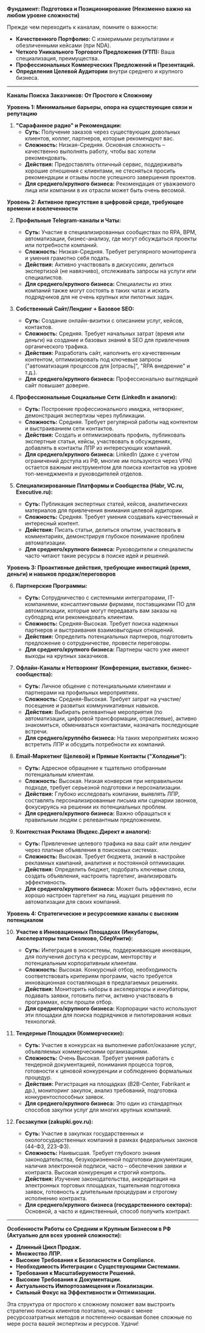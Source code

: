 **Фундамент: Подготовка и Позиционирование (Неизменно важно на любом уровне сложности)**

Прежде чем переходить к каналам, помните о важности:
* **Качественного Портфолио:** С измеримыми результатами и обезличенными кейсами (при NDA).
* **Четкого Уникального Торгового Предложения (УТП):** Ваша специализация, преимущества.
* **Профессиональных Коммерческих Предложений и Презентаций.**
* **Определения Целевой Аудитории** внутри среднего и крупного бизнеса.

---

**Каналы Поиска Заказчиков: От Простого к Сложному**

**Уровень 1: Минимальные барьеры, опора на существующие связи и репутацию**

1.  **"Сарафанное радио" и Рекомендации:**
    * **Суть:** Получение заказов через существующих довольных клиентов, коллег, партнеров, которые рекомендуют вас.
    * **Сложность:** Низкая-Средняя. Основная сложность – качественно выполнять работу, чтобы вас хотели рекомендовать.
    * **Действия:** Предоставлять отличный сервис, поддерживать хорошие отношения с клиентами, не стесняться просить рекомендации и отзывы после успешного завершения проектов.
    * **Для среднего/крупного бизнеса:** Рекомендация от уважаемого лица или компании в их отрасли может быть очень весомой.

**Уровень 2: Активное присутствие в цифровой среде, требующее времени и вовлеченности**

2.  **Профильные Telegram-каналы и Чаты:**
    * **Суть:** Участие в специализированных сообществах по RPA, BPM, автоматизации, бизнес-анализу, где могут обсуждаться проекты или потребности компаний.
    * **Сложность:** Низкая-Средняя. Требует регулярного мониторинга и умения грамотно себя подать.
    * **Действия:** Активно участвовать в дискуссиях, делиться экспертизой (не навязчиво), отслеживать запросы на услуги или специалистов.
    * **Для среднего/крупного бизнеса:** Специалисты из этих компаний также могут состоять в таких чатах и искать подрядчиков для не очень крупных или пилотных задач.

3.  **Собственный Сайт/Лендинг + Базовое SEO:**
    * **Суть:** Создание онлайн-визитки с описанием услуг, кейсов, контактов.
    * **Сложность:** Средняя. Требует начальных затрат (время или деньги) на создание и базовых знаний в SEO для привлечения органического трафика.
    * **Действия:** Разработать сайт, наполнить его качественным контентом, оптимизировать под ключевые запросы ("автоматизация процессов для [отрасль]", "RPA внедрение" и т.д.).
    * **Для среднего/крупного бизнеса:** Профессионально выглядящий сайт повышает доверие.

4.  **Профессиональные Социальные Сети (LinkedIn и аналоги):**
    * **Суть:** Построение профессионального имиджа, нетворкинг, демонстрация экспертизы через публикации.
    * **Сложность:** Средняя. Требует регулярной работы над контентом и выстраиванием сети контактов.
    * **Действия:** Создать и оптимизировать профиль, публиковать экспертные статьи, кейсы, участвовать в обсуждениях, добавлять в контакты ЛПР из интересующих компаний.
    * **Для среднего/крупного бизнеса:** LinkedIn (даже с учетом ограничений доступа из РФ, многие им пользуются через VPN) остается важным инструментом для поиска контактов на уровне топ-менеджмента и руководителей отделов.

5.  **Специализированные Платформы и Сообщества (Habr, VC.ru, Executive.ru):**
    * **Суть:** Публикация экспертных статей, кейсов, аналитических материалов для привлечения внимания целевой аудитории.
    * **Сложность:** Средняя. Требует умения создавать качественный и интересный контент.
    * **Действия:** Писать статьи, делиться опытом, участвовать в комментариях, демонстрируя глубокое понимание проблем автоматизации.
    * **Для среднего/крупного бизнеса:** Руководители и специалисты часто читают такие ресурсы в поиске идей и решений.

**Уровень 3: Проактивные действия, требующие инвестиций (время, деньги) и навыков продаж/переговоров**

6.  **Партнерские Программы:**
    * **Суть:** Сотрудничество с системными интеграторами, IT-компаниями, консалтинговыми фирмами, поставщиками ПО для автоматизации, которые могут передавать вам заказы на субподряд или рекомендовать клиентам.
    * **Сложность:** Средняя-Высокая. Требует поиска надежных партнеров и выстраивания взаимовыгодных отношений.
    * **Действия:** Определить потенциальных партнеров, подготовить предложение о сотрудничестве, провести переговоры.
    * **Для среднего/крупного бизнеса:** Партнеры часто уже имеют выходы на крупных заказчиков.

7.  **Офлайн-Каналы и Нетворкинг (Конференции, выставки, бизнес-сообщества):**
    * **Суть:** Личное общение с потенциальными клиентами и партнерами на профильных мероприятиях.
    * **Сложность:** Средняя-Высокая. Требует затрат на участие/посещение и развитых коммуникативных навыков.
    * **Действия:** Выбирать релевантные мероприятия (по автоматизации, цифровой трансформации, отраслевые), активно знакомиться, обмениваться контактами, назначать последующие встречи.
    * **Для среднего/крупného бизнеса:** На таких мероприятиях можно встретить ЛПР и обсудить потребности их компаний.

8.  **Email-Маркетинг (Целевой) и Прямые Контакты ("Холодные"):**
    * **Суть:** Адресное обращение к тщательно отобранным потенциальным клиентам.
    * **Сложность:** Высокая. Низкая конверсия при неправильном подходе, требует серьезной подготовки и персонализации.
    * **Действия:** Глубоко исследовать компании, выявлять ЛПР, составлять персонализированные письма или сценарии звонков, фокусируясь на решении их потенциальных проблем.
    * **Для среднего/крупного бизнеса:** Важно обращаться к правильным людям с релевантным предложением.

9.  **Контекстная Реклама (Яндекс.Директ и аналоги):**
    * **Суть:** Привлечение целевого трафика на ваш сайт или лендинг через платные объявления в поисковых системах.
    * **Сложность:** Высокая. Требует бюджета, знаний в настройке рекламных кампаний, аналитике и постоянной оптимизации.
    * **Действия:** Определить бюджет, подобрать ключевые слова, создать объявления, настроить таргетинг, анализировать эффективность.
    * **Для среднего/крупного бизнеса:** Может быть эффективно, если хорошо настроен таргетинг на лиц, ищущих решения по автоматизации для своих компаний.

**Уровень 4: Стратегические и ресурсоемкие каналы с высоким потенциалом**

10. **Участие в Инновационных Площадках (Инкубаторы, Акселераторы типа Сколково, СберУнити):**
    * **Суть:** Интеграция в экосистемы, поддерживающие инновации, для получения доступа к ресурсам, менторству и потенциальным корпоративным клиентам.
    * **Сложность:** Высокая. Конкурсный отбор, необходимость соответствовать критериям программ, часто требуется инновационная составляющая в предлагаемых решениях.
    * **Действия:** Мониторить наборы в акселераторы и инкубаторы, подавать заявки, готовить питчи, активно участвовать в программах, если прошли отбор.
    * **Для среднего/крупного бизнеса:** Корпорации часто используют эти площадки для поиска подрядчиков и пилотирования новых технологий.

11. **Тендерные Площадки (Коммерческие):**
    * **Суть:** Участие в конкурсах на выполнение работ/оказание услуг, объявляемых коммерческими организациями.
    * **Сложность:** Очень Высокая. Требует умения работать с тендерной документацией, понимания процесса торгов, готовности к ценовой конкуренции и соблюдению формальных процедур.
    * **Действия:** Регистрация на площадках (B2B-Center, Fabrikant и др.), мониторинг закупок, анализ требований, подготовка конкурентоспособных заявок.
    * **Для среднего/крупного бизнеса:** Это один из стандартных способов закупки услуг для многих крупных компаний.

12. **Госзакупки (zakupki.gov.ru):**
    * **Суть:** Участие в закупках государственных и окологосударственных компаний в рамках федеральных законов (44-ФЗ, 223-ФЗ).
    * **Сложность:** Наивысшая. Требует глубокого знания законодательства, безукоризненной подготовки документации, наличия электронной подписи, часто – обеспечения заявки и контракта. Высокая конкуренция и строгий контроль.
    * **Действия:** Изучение законодательства, аккредитация на электронных торговых площадках, тщательная подготовка заявок, готовность к длительным процедурам и строгому исполнению контракта.
    * **Для среднего/крупного бизнеса (государственного сектора):** Основной, а часто и единственный, способ получить контракт.

---

**Особенности Работы со Средним и Крупным Бизнесом в РФ (Актуально для всех уровней сложности):**

* **Длинный Цикл Продаж.**
* **Множество ЛПР.**
* **Высокие Требования к Безопасности и Compliance.**
* **Необходимость Интеграции с Существующими Системами.**
* **Требования к Масштабируемости Решений.**
* **Высокие Требования к Документации.**
* **Актуальность Импортозамещения и Локализации.**
* **Сильный Фокус на Эффективности и Оптимизации.**

Эта структура от простого к сложному поможет вам выстроить стратегию поиска клиентов поэтапно, начиная с менее ресурсозатратных методов и постепенно осваивая более сложные по мере роста вашей экспертизы и ресурсов. Удачи!
